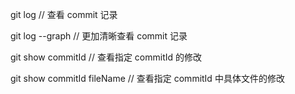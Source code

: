 git log // 查看 commit 记录

git log --graph // 更加清晰查看 commit 记录

git show commitId // 查看指定 commitId 的修改

git show commitId fileName // 查看指定 commitId 中具体文件的修改